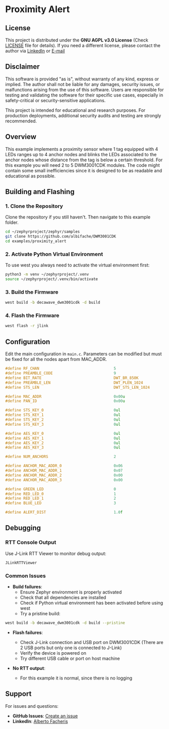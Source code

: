 # Proximity Alert

## License

This project is distributed under the **GNU AGPL v3.0 License** (Check [LICENSE](../../LICENSE) file for details). If you need a different license, please contact the author via [LinkedIn](https://www.linkedin.com/in/alberto-facheris-9028ab357/) or [E-mail](mailto:albi97.fache@gmail.com)

## Disclaimer

This software is provided "as is", without warranty of any kind, express or implied. The author shall not be liable for any damages, security issues, or malfunctions arising from the use of this software. Users are responsible for testing and validating the software for their specific use cases, especially in safety-critical or security-sensitive applications.

This project is intended for educational and research purposes. For production deployments, additional security audits and testing are strongly recommended.

## Overview

This example implements a proximity sensor where 1 tag equipped with 4 LEDs ranges up to 4 anchor nodes and blinks the LEDs associated to the anchor nodes whose distance from the tag is below a certain threshold. For this example you will need 2 to 5 DWM3001CDK modules. The code might contain some small inefficiencies since it is designed to be as readable and educational as possible.

## Building and Flashing

### 1. Clone the Repository

Clone the repository if you still haven't. Then navigate to this example folder.

```bash
cd ~/zephyrproject/zephyr/samples
git clone https://github.com/albifache/DWM3001CDK
cd examples/proximity_alert
```

### 2. Activate Python Virtual Environment

To use west you always need to activate the virtual environment first:

```bash
python3 -m venv ~/zephyrproject/.venv
source ~/zephyrproject/.venv/bin/activate
```

### 3. Build the Firmware

```bash
west build -b decawave_dwm3001cdk -d build
```

### 4. Flash the Firmware

```bash
west flash -r jlink
```

## Configuration

Edit the main configuration in `main.c`. Parameters can be modified but must be fixed for all the nodes apart from MAC_ADDR.

```c
#define RF_CHAN                                 5                           // UWB channel (5 or 9)
#define PREAMBLE_CODE                           9                           // Preamble code
#define BIT_RATE                                DWT_BR_850K                 // UWB bit rate
#define PREAMBLE_LEN                            DWT_PLEN_1024               // Preamble length (number of symbols)
#define STS_LEN                                 DWT_STS_LEN_1024            // STS length (number of symbols)

#define MAC_ADDR                                0x00u                       // MAC address of current node
#define PAN_ID                                  0x00u                       // PAN ID of current network

#define STS_KEY_0                               0ul                         // STS key (bits 0-31)
#define STS_KEY_1                               0ul                         // STS key (bits 32-63)
#define STS_KEY_2                               0ul                         // STS key (bits 64-95)
#define STS_KEY_3                               0ul                         // STS key (bits 96-127)

#define AES_KEY_0                               0ul                         // AES key (bits 0-31)
#define AES_KEY_1                               0ul                         // AES key (bits 32-63)
#define AES_KEY_2                               0ul                         // AES key (bits 64-95)
#define AES_KEY_3                               0ul                         // AES key (bits 96-127)

#define NUM_ANCHORS                             2                           // Number of anchors (max 4)

#define ANCHOR_MAC_ADDR_0                       0x06                        // MAC address of anchor 0
#define ANCHOR_MAC_ADDR_1                       0x07                        // MAC address of anchor 1
#define ANCHOR_MAC_ADDR_2                       0x00                        // MAC address of anchor 2 (unused in this case)
#define ANCHOR_MAC_ADDR_3                       0x00                        // MAC address of anchor 3 (unused in this case)

#define GREEN_LED                               0                           // LED that blinks when tag is too close to anchor 0
#define RED_LED_0                               1                           // LED that blinks when tag is too close to anchor 1
#define RED_LED_1                               2                           // LED that blinks when tag is too close to anchor 2
#define BLUE_LED                                3                           // LED that blinks when tag is too close to anchor 3

#define ALERT_DIST                              1.0f                        // Alert distance (m)
```

## Debugging

### RTT Console Output

Use J-Link RTT Viewer to monitor debug output:

```bash
JLinkRTTViewer
```

### Common Issues

- **Build failures**: 
  - Ensure Zephyr environment is properly activated
  - Check that all dependencies are installed
  - Check if Python virtual environment has been activated before using west
  - Try a pristine build:
```bash
west build -b decawave_dwm3001cdk -d build --pristine
```

- **Flash failures**: 
  - Check J-Link connection and USB port on DWM3001CDK (There are 2 USB ports but only one is connected to J-Link)
  - Verify the device is powered on
  - Try different USB cable or port on host machine

- **No RTT output**:
  - For this example it is normal, since there is no logging

## Support

For issues and questions:

- **GitHub Issues**: [Create an issue](https://github.com/albifache/DWM3001CDK/issues)
- **LinkedIn**: [Alberto Facheris](https://www.linkedin.com/in/alberto-facheris-9028ab357/)
